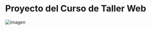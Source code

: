 # Proyecto del Curso de Taller Web

![imagen](https://github.com/user-attachments/assets/5e1db30d-5dce-4166-8826-b85ce6a79b6b)
